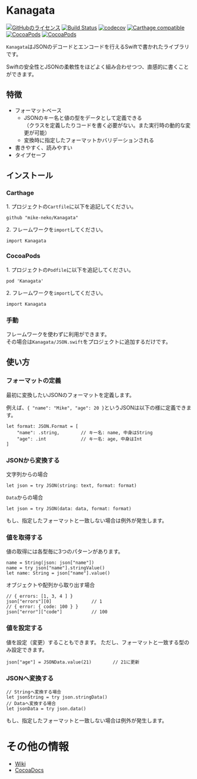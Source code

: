 # Kanagata

[![GitHubのライセンス](https://img.shields.io/badge/license-MIT-blue.svg)](https://raw.githubusercontent.com/mike-neko/Kanagata/master/LICENSE)
[![Build Status](https://travis-ci.org/mike-neko/Kanagata.svg?branch=master)](https://travis-ci.org/mike-neko/Kanagata)
[![codecov](https://codecov.io/gh/mike-neko/Kanagata/branch/master/graph/badge.svg)](https://codecov.io/gh/mike-neko/Kanagata)
[![Carthage compatible](https://img.shields.io/badge/Carthage-compatible-4BC51D.svg?style=flat)](https://github.com/mike-neko/Kanagata)
[![CocoaPods](https://img.shields.io/cocoapods/v/Kanagata.svg)](http://cocoadocs.org/docsets/Kanagata)
[![CocoaPods](https://img.shields.io/cocoapods/p/Kanagata.svg)](http://cocoadocs.org/docsets/Kanagata)


`Kanagata`はJSONのデコードとエンコードを行えるSwiftで書かれたライブラリです。

Swiftの安全性とJSONの柔軟性をほどよく組み合わせつつ、直感的に書くことができます。

## 特徴
- フォーマットベース
  - JSONのキー名と値の型をデータとして定義できる  
（クラスを定義したりコードを書く必要がない。また実行時の動的な変更が可能）
  - 変換時に指定したフォーマットかバリデーションされる  
- 書きやすく、読みやすい 
- タイプセーフ

## インストール
### Carthage
1\. プロジェクトの`Cartfile`に以下を追記してください。
```
github "mike-neko/Kanagata"
```

2\. フレームワークを`import`してください。
```
import Kanagata
```

### CocoaPods
1\. プロジェクトの`Podfile`に以下を追記してください。
```
pod 'Kanagata'
```

2\. フレームワークを`import`してください。
```
import Kanagata
```

### 手動
フレームワークを使わずに利用ができます。   
その場合は`Kanagata/JSON.swift`をプロジェクトに追加するだけです。

## 使い方

### フォーマットの定義
最初に変換したいJSONのフォーマットを定義します。

例えば、`{ "name": "Mike", "age": 20 }`というJSONは以下の様に定義できます。

```
let format: JSON.Format = [
    "name": .string,        // キー名: name, 中身はString
    "age": .int             // キー名: age, 中身はInt
]
```
### JSONから変換する

文字列からの場合
```
let json = try JSON(string: text, format: format)
```

`Data`からの場合
```
let json = try JSON(data: data, format: format)
```

もし、指定したフォーマットと一致しない場合は例外が発生します。

### 値を取得する
値の取得には各型毎に3つのパターンがあります。

```
name = String(json: json["name"])
name = try json["name"].stringValue()
let name: String = json["name"].value()
```

オブジェクトや配列から取り出す場合
```
// { errors: [1, 3, 4 ] }
json["errors"][0]               // 1
// { error: { code: 100 } }
json["error"]["code"]           // 100
```

### 値を設定する

値を設定（変更）することもできます。
ただし、フォーマットと一致する型のみ設定できます。

```
json["age"] = JSONData.value(21)        // 21に更新
```

### JSONへ変換する

```
// Stringへ変換する場合
let jsonString = try json.stringData()
// Dataへ変換する場合
let jsonData = try json.data()
```

もし、指定したフォーマットと一致しない場合は例外が発生します。

# その他の情報
- [Wiki](https://github.com/mike-neko/Kanagata/wiki)
- [CocoaDocs](http://cocoadocs.org/docsets/Kanagata/)
